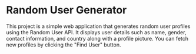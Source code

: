 # Random User Generator
This project is a simple web application that generates random user profiles using the Random User API. It displays user details such as name, gender, contact information, and country along with a profile picture. You can fetch new profiles by clicking the "Find User" button.
